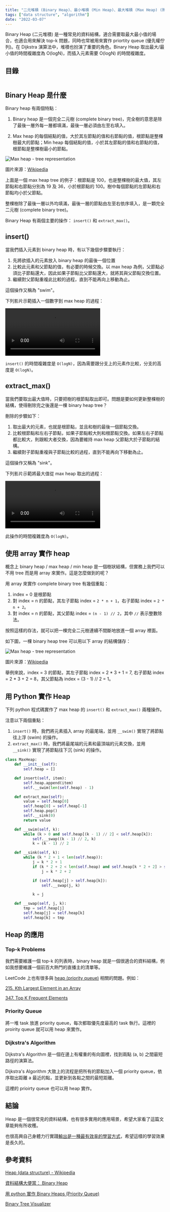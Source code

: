 ```yaml
---
title: "二元堆積 (Binary Heap)、最小堆積 (Min Heap)、最大堆積 (Max Heap) (附 python 實作)"
tags: ["data structure", "algorithm"]
date: "2022-03-07"
---
```


Binary Heap (二元堆積) 是一種常見的資料結構，適合需要取最大最小值的場合，也適合用來解決 top-k 問題，同時也常被用來實作 priortity queue (優先權佇列)。在 Dijkstra 演算法中，堆積也扮演了重要的角色。Binary Heap 取出最大/最小值的時間複雜度為 O(logN)，而插入元素需要 O(logN) 的時間複雜度。

## 目錄

```toc
```

## Binary Heap 是什麼

Binary heap 有兩個特點：

1. Binary heap 是一個完全二元樹 (complete binary tree)，完全樹的意思是除了最後一層外每一層都填滿，最後一層必須由左至右填入。

2. Max heap 的每個結點的值，大於其左節點的值和右節點的值，根節點是整棵樹最大的節點；Min heap 每個結點的值，小於其左節點的值和右節點的值，根節點是整棵樹最小的節點。

![Max heap - tree representation](./tree-representation.png)

圖片來源：[Wikipedia](https://en.wikipedia.org/wiki/Heap_(data_structure))

上面是一個 max heap tree 的例子：根節點是 100，也是整棵樹的最大值，其左節點和右節點分別為 19 及 36，小於根節點的 100。樹中每個節點的左節點和右節點均小於父節點。

整棵樹除了最後一層以外均填滿，最後一層的節點由左至右依序填入，是一顆完全二元樹 (complete binary tree)。


Binary Heap 有兩個主要的操作： `insert()` 和 `extract_max()`。

## insert()

當我們插入元素到 binary heap 時，有以下幾個步驟要執行：

1. 先將欲插入的元素放入 binary heap 的最後一個位置
2. 比較此元素和父節點的值，有必要的時候交換。以 max heap 為例，父節點必須比子節點還大，因此如果子節點比父節點還大，就將其與父節點交換位置。
3. 繼續對父節點重複此比較的過程，直到不能再向上移動為止。

這個操作又稱為 "swim"。

下列影片示範插入一個數字到 max heap 的過程：

<video autoplay controls playsinline loop>
  <source src="./insert.mp4" type="video/mp4">
</video>

`insert()` 的時間複雜度是 `O(logN)`，因為需要跟分支上的元素作比較，分支的高度是 `O(logN)`。

## extract_max()

當我們要取出最大值時，只要把樹的根節點取出即可。問題是要如何更新整棵樹的結構，使得刪除完之後還是一棵 binary heap tree？

刪除的步驟如下：

1. 取出最大的元素，也就是根節點，並且和樹的最後一個節點交換。
2. 比較根節點和左右子節點，如果子節點較大則和根節點交換。如果左右子節點都比較大，則跟較大者交換，因為要維持 max heap 父節點大於子節點的結構。
3. 繼續對子節點重複與子節點比較的過程，直到不能再向下移動為止。

這個操作又稱為 "sink"。

下列影片示範將最大值從 max heap 取出的過程：

<video autoplay controls playsinline loop>
  <source src="./extract-max.mp4" type="video/mp4">
</video>

此操作的時間複雜度為 `O(logN)`。

## 使用 array 實作 heap

概念上 binary heap / max heap / min heap 是一個樹狀結構，但實務上我們可以不用 tree 而是用 array 來實作。這是怎麼做到的呢？

用 array 來實作 complete binary tree 有幾個重點：

1. index = 0 是根節點
2. 對 index = n 的節點，其左子節點 index = `2 * n + 1`，右子節點 index = `2 * n + 2`。
3. 對 index = n 的節點，其父節點 index = `(n - 1) // 2`，其中 `//` 表示整數除法。

按照這樣的存法，就可以把一棵完全二元樹連續不間斷地放進一個 array 裡面。

如下圖，一棵 binary heap tree 可以用以下 array 的結構儲存：

![Max heap - tree representation](./array-representation.png)

圖片來源：[Wikipedia](https://en.wikipedia.org/wiki/Heap_(data_structure))

舉例來說，index = 3 的節點，其左子節點 index = 2 * 3 + 1 = 7, 右子節點 index = 2 * 3 + 2 = 8，其父節點為 index = (3 - 1) // 2 = 1。

## 用 Python 實作 Heap

下列 python 程式碼實作了 max heap 的 `insert()` 和 `extract_max()` 兩種操作。

注意以下兩個重點：

1. `insert()` 時，我們將元素插入 array 的最尾端，並用 `__swim()` 實現了將節點往上浮 (swim) 的操作。
2. `extract_max()` 時，我們將最尾端的元素和最頂端的元素交換，並用 `__sink()` 實現了將節點往下沉 (sink) 的操作。

```python
class MaxHeap:
	def __init__(self):
		self.heap = []

	def insert(self, item):
		self.heap.append(item)
		self.__swim(len(self.heap) - 1)

	def extract_max(self):
		value = self.heap[0]
		self.heap[0] = self.heap[-1]
		self.heap.pop()
		self.__sink(0)
		return value

	def __swim(self, k):
		while (k > 0 and self.heap[(k - 1) // 2] < self.heap[k]):
			self.__swap((k - 1) // 2, k)
			k = (k - 1) // 2

	def __sink(self, k):
		while (k * 2 + 1 < len(self.heap)):
			j = k * 2 + 1
			if (k * 2 + 2 < len(self.heap) and self.heap[k * 2 + 2] > self.heap[k * 2 + 1]):
				j = k * 2 + 2

			if (self.heap[j] > self.heap[k]):
				self.__swap(j, k)

			k = j

	def __swap(self, j, k):
		tmp = self.heap[j]
		self.heap[j] = self.heap[k]
		self.heap[k] = tmp
```

## Heap 的應用

### Top-k Problems

我們需要維護一個 top-k 的列表時，binary heap 就是一個很適合的資料結構，例如我想要維護一個前百大熱門的直播主的清單等。

LeetCode 上也有很多與 [heap (priority queue)](https://leetcode.com/tag/heap-priority-queue/) 相關的問題。例如：

[215. Kth Largest Element in an Array](https://leetcode.com/problems/kth-largest-element-in-an-array/)

[347. Top K Frequent Elements](https://leetcode.com/problems/top-k-frequent-elements/)

### Priority Queue

將一堆 task 放進 priority queue，每次都取優先度最高的 task 執行。這裡的 proirity queue 就可以用 heap 來實作。

### Dijkstra's Algorithm

Dijkstra's Algorithm 是一個在邊上有權重的有向圖裡，找到兩點 (a, b) 之間最短路徑的演算法。

Dijkstra's Algorithm 大致上的流程是把所有的節點加入一個 priority queue，依序取出距離 a 最近的點，並更新到各點之間的最短距離。

這裡的 prioirty queue 也可以用 heap 實作。

## 結論

Heap 是一個很常見的資料結構，也有很多實用的應用場景，希望大家看了這篇文章能夠有所收穫。

也很高興自己身體力行實踐[輸出是一種最有效率的學習方式](/the-power-of-output/)，希望這樣的學習效果是長久的。

## 參考資料

[Heap (data structure) - Wikipedia](https://en.wikipedia.org/wiki/Heap_(data_structure))

[資料結構大便當： Binary Heap](https://medium.com/@Kadai/%E8%B3%87%E6%96%99%E7%B5%90%E6%A7%8B%E5%A4%A7%E4%BE%BF%E7%95%B6-binary-heap-ec47ca7aebac)

[用 python 實作 Binary Heaps (Priority Queue)](https://medium.com/@tobby168/%E7%94%A8-python-%E5%AF%A6%E4%BD%9C-binary-heaps-priority-queue-12e0b82ed7b3)

[Binary Tree Visualizer](http://btv.melezinek.cz/binary-heap.html)
